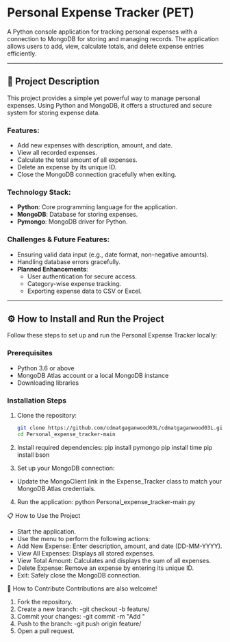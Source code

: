 # Personal Expense Tracker (PET)

A Python console application for tracking personal expenses with a connection to MongoDB for storing and managing records. The application allows users to add, view, calculate totals, and delete expense entries efficiently.

---

## 📖 Project Description

This project provides a simple yet powerful way to manage personal expenses. Using Python and MongoDB, it offers a structured and secure system for storing expense data.  

### **Features:**
- Add new expenses with description, amount, and date.
- View all recorded expenses.
- Calculate the total amount of all expenses.
- Delete an expense by its unique ID.
- Close the MongoDB connection gracefully when exiting.

### **Technology Stack:**
- **Python**: Core programming language for the application.
- **MongoDB**: Database for storing expenses.
- **Pymongo**: MongoDB driver for Python.

### **Challenges & Future Features:**
- Ensuring valid data input (e.g., date format, non-negative amounts).
- Handling database errors gracefully.
- **Planned Enhancements**:
  - User authentication for secure access.
  - Category-wise expense tracking.
  - Exporting expense data to CSV or Excel.

---

## ⚙️ How to Install and Run the Project

Follow these steps to set up and run the Personal Expense Tracker locally:

### **Prerequisites**
- Python 3.6 or above
- MongoDB Atlas account or a local MongoDB instance
- Downloading libraries

### **Installation Steps**
1. Clone the repository:  
   ```bash
   git clone https://github.com/cdmatgaganwood03L/cdmatgaganwood03L.git
   cd Personal_expense_tracker-main

2. Install required dependencies:
   pip install pymongo
   pip install time
   pip install bson

4. Set up your MongoDB connection:
- Update the MongoClient link in the Expense_Tracker class to match your MongoDB Atlas credentials.

4. Run the application:
   python Personal_expense_tracker-main.py

📋 How to Use the Project
- Start the application.
- Use the menu to perform the following actions:
- Add New Expense: Enter description, amount, and date (DD-MM-YYYY).
- View All Expenses: Displays all stored expenses.
- View Total Amount: Calculates and displays the sum of all expenses.
- Delete Expense: Remove an expense by entering its unique ID.
- Exit: Safely close the MongoDB connection.

🤝 How to Contribute
Contributions are also welcome!

1. Fork the repository.
2. Create a new branch:
  -git checkout -b feature/<feature-name>
3. Commit your changes:
  -git commit -m "Add <description-of-changes>"
4. Push to the branch:
  -git push origin feature/<feature-name>
5. Open a pull request.



